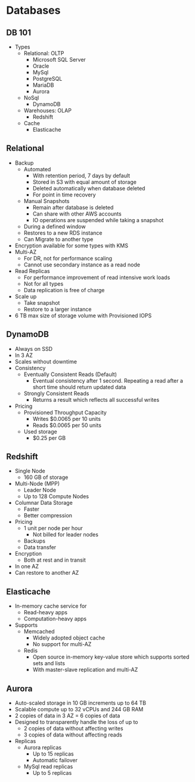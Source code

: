 Databases
=================

DB 101
-----------
* Types
    * Relational: OLTP
        * Microsoft SQL Server
        * Oracle
        * MySql
        * PostgreSQL
        * MariaDB
        * Aurora
    * NoSql
        * DynamoDB
    * Warehouses: OLAP
        * Redshift
    * Cache
        * Elasticache
        
Relational
------------
* Backup
    * Automated
        * With retention period, 7 days by default
        * Stored in S3 with equal amount of storage
        * Deleted automatically when database deleted
        * For point in time recovery
    * Manual Snapshots
        * Remain after database is deleted
        * Can share with other AWS accounts
        * IO operations are suspended while taking a snapshot
    * During a defined window
    * Restores to a new RDS instance
    * Can Migrate to another type
* Encryption available for some types with KMS
* Multi-AZ
    * For DR, not for performance scaling
    * Cannot use secondary instance as a read node
* Read Replicas
    * For performance improvement of read intensive work loads
    * Not for all types
    * Data replication is free of charge
* Scale up
    * Take snapshot
    * Restore to a larger instance
* 6 TB max size of storage volume with Provisioned IOPS  

DynamoDB
-----------------
* Always on SSD
* In 3 AZ
* Scales without downtime
* Consistency
    * Eventually Consistent Reads (Default)
        * Eventual consistency after 1 second. Repeating a read after a short time should return updated data
    * Strongly Consistent Reads
        * Returns a result which reflects all successful writes
* Pricing
    * Provisioned Throughput Capacity
        * Writes $0.0065 per 10 units
        * Reads  $0.0065 per 50 units
    * Used storage
        * $0.25 per GB

Redshift
-----------
* Single Node
    * 160 GB of storage
* Multi-Node (MPP)
    * Leader Node
    * Up to 128 Compute Nodes
* Columnar Data Storage
    * Faster
    * Better compression
* Pricing
    * 1 unit per node per hour
        * Not billed for leader nodes
    * Backups
    * Data transfer
* Encryption
    * Both at rest and in transit
* In one AZ
* Can restore to another AZ

Elasticache
----------
* In-memory cache service for
    * Read-heavy apps
    * Computation-heavy apps
* Supports
    * Memcached
        * Widely adopted object cache
        * No support for multi-AZ
    * Redis
        * Open source in-memory key-value store which supports sorted sets and lists
        * With master-slave replication and multi-AZ 

Aurora
-----------------
* Auto-scaled storage in 10 GB increments up to 64 TB
* Scalable compute up to 32 vCPUs and 244 GB RAM
* 2 copies of data in 3 AZ = 6 copies of data
* Designed to transparently handle the loss of up to 
    * 2 copies of data without affecting writes
    * 3 copies of data without affecting reads
* Replicas
    * Aurora replicas 
        * Up to 15 replicas
        * Automatic failover
    * MySql read replicas 
        * Up to 5 replicas